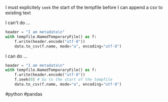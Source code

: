 I must explicitely `seek` the start of the tempfile before I can append a csv to existing text

I can't do ...

```python
header = "I am metadata\n"
with tempfile.NamedTemporaryFile() as f:
    f.write(header.encode("utf-8"))
    data.to_csv(f.name, mode="a", encoding="utf-8")
```

I can do ...

```python
header = "I am metadata\n"
with tempfile.NamedTemporaryFile() as f:
    f.write(header.encode("utf-8"))
    f.seek(0) # Go to the start of the tempfile
    data.to_csv(f.name, mode="a", encoding="utf-8")
```

#python
#pandas